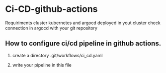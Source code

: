 # Ci-CD-github-actions

Requiriments
cluster kubernetes and argocd deployed in yout cluster
check connection in argocd with your git repository

## How to configure ci/cd pipeline in github actions.

1. create a directory .git/workflows/ci_cd.yaml

2. write your pipeline in this file


